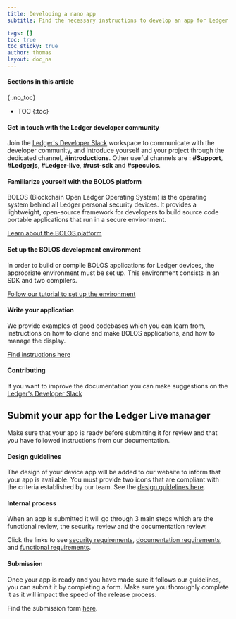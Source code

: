 ```yaml
---
title: Developing a nano app
subtitle: Find the necessary instructions to develop an app for Ledger devices

tags: []
toc: true
toc_sticky: true
author: thomas
layout: doc_na
---
```


#### Sections in this article
{:.no_toc}
* TOC
{:toc}

#### Get in touch with the Ledger developer community

Join the [Ledger's Developer Slack](https://ledger-dev.slack.com) workspace to communicate with the developer community, and introduce yourself and your project through the dedicated channel, **\#introductions**.
Other useful channels are : **\#Support**, **\#Ledgerjs**, **\#Ledger-live**, **\#rust-sdk** and **\#speculos**.

#### Familiarize yourself with the BOLOS platform

BOLOS (Blockchain Open Ledger Operating System) is the operating system behind all Ledger personal security devices. It provides a lightweight, open-source framework for developers to build source code portable applications that run in a secure environment.

[Learn about the BOLOS platform](../b_overview)

#### Set up the BOLOS development environment
In order to build or compile BOLOS applications for Ledger devices, the appropriate environment must be set up. This environment consists in an SDK and two compilers.

[Follow our tutorial to set up the environment](../u_setup)

#### Write your application
We provide examples of good codebases which you can learn from, instructions on how to clone and make BOLOS applications, and how to manage the display.

[Find instructions here](../u_writing_apps)

#### Contributing
If you want to improve the documentation you can make suggestions on the [Ledger's Developer Slack](https://ledger-dev.slack.com)


## Submit your app for the Ledger Live manager
Make sure that your app is ready before submitting it for review and that you have followed instructions from our documentation.

#### Design guidelines
The design of your device app will be added to our website to inform that your app is available. You must provide two icons that are compliant with the criteria established by our team.
See the [design guidelines here](http://localhost:4000/unos/docs/NA/a_publishing_an_app/#design-guidelines).

#### Internal process
When an app is submitted it will go through 3 main steps which are the functional review, the security review and the documentation review.

Click the links to see [security requirements](../a_security_guidelines), [documentation requirements](../a_documentation_requirements), and [functional requirements](../u_display_management).

#### Submission
Once your app is ready and you have made sure it follows our guidelines, you can submit it by completing a form. Make sure you thoroughly complete it as it will impact the speed of the release process.

Find the submission form [here](https://docs.google.com/forms/d/e/1FAIpQLSdiNW1XvBP1FPZLn3OxsZKSOP9HAwlKvgKlz-DqLqMsv6_LXw/viewform).


